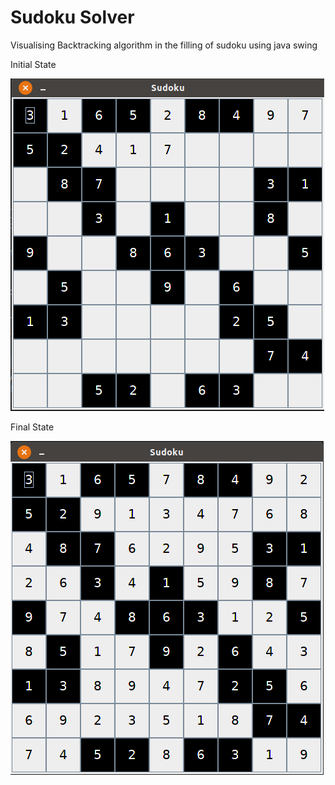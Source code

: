 # Sudoku Solver
Visualising Backtracking algorithm in the filling of sudoku using java swing

Initial State

![alt text](https://raw.githubusercontent.com/amitguptapc/SudokuSolving/master/Screenshots/initial.png)

Final State

![alt text](https://raw.githubusercontent.com/amitguptapc/SudokuSolving/master/Screenshots/final.png)
